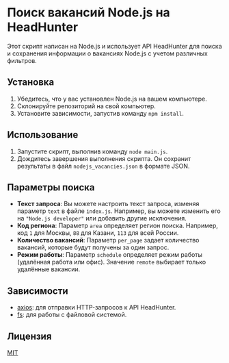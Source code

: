 # Поиск вакансий Node.js на HeadHunter

Этот скрипт написан на Node.js и использует API HeadHunter для поиска и сохранения информации о вакансиях Node.js с учетом различных фильтров.

## Установка

1. Убедитесь, что у вас установлен Node.js на вашем компьютере.
2. Склонируйте репозиторий на свой компьютер.
3. Установите зависимости, запустив команду `npm install`.

## Использование

1. Запустите скрипт, выполнив команду `node main.js`.
2. Дождитесь завершения выполнения скрипта. Он сохранит результаты в файл `nodejs_vacancies.json` в формате JSON.

## Параметры поиска

-   **Текст запроса**: Вы можете настроить текст запроса, изменяя параметр `text` в файле `index.js`. Например, вы можете изменить его на `"Node.js developer"` или добавить другие исключения.
-   **Код региона**: Параметр `area` определяет регион поиска. Например, код `1` для Москвы, `88` для Казани, `113` для всей России.
-   **Количество вакансий**: Параметр `per_page` задает количество вакансий, которые будут получены за один запрос.
-   **Режим работы**: Параметр `schedule` определяет режим работы (удалённая работа или офис). Значение `remote` выбирает только удалённые вакансии.

## Зависимости

-   [axios](https://www.npmjs.com/package/axios): для отправки HTTP-запросов к API HeadHunter.
-   [fs](https://nodejs.org/api/fs.html): для работы с файловой системой.

## Лицензия

[MIT](https://choosealicense.com/licenses/mit/)
